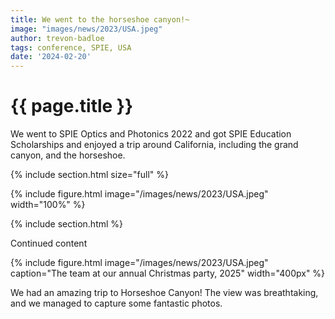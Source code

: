 ```yaml
---
title: We went to the horseshoe canyon!~
image: "images/news/2023/USA.jpeg"
author: trevon-badloe
tags: conference, SPIE, USA
date: '2024-02-20'
---
```


# {{ page.title }}


We went to SPIE Optics and Photonics 2022 and got SPIE Education Scholarships and enjoyed a trip around California, including the grand canyon, and the horseshoe.

{% include section.html size="full" %}

{% include figure.html image="/images/news/2023/USA.jpeg" width="100%" %}

{% include section.html %}

Continued content


{%
  include figure.html
  image="/images/news/2023/USA.jpeg"
  caption="The team at our annual Christmas party, 2025"
  width="400px"
%}




We had an amazing trip to Horseshoe Canyon! The view was breathtaking, and we managed to capture some fantastic photos.